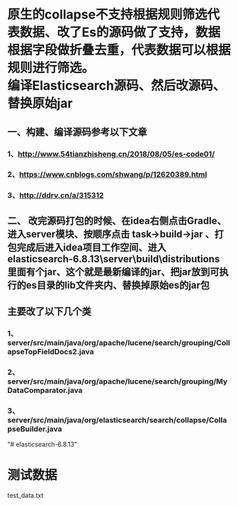 # 原生的collapse不支持根据规则筛选代表数据、改了Es的源码做了支持，数据根据字段做折叠去重，代表数据可以根据规则进行筛选。<br/>编译Elasticsearch源码、然后改源码、替换原始jar
## 一、构建、编译源码参考以下文章
### 1、http://www.54tianzhisheng.cn/2018/08/05/es-code01/
### 2、https://www.cnblogs.com/shwang/p/12620389.html
### 3、http://ddrv.cn/a/315312

## 二、 改完源码打包的时候、在idea右侧点击Gradle、进入server模块、按顺序点击 task->build->jar 、打包完成后进入idea项目工作空间、进入elasticsearch-6.8.13\server\build\distributions 里面有个jar、这个就是最新编译的jar、把jar放到可执行的es目录的lib文件夹内、替换掉原始es的jar包



## 主要改了以下几个类
### 1、server/src/main/java/org/apache/lucene/search/grouping/CollapseTopFieldDocs2.java
### 2、server/src/main/java/org/apache/lucene/search/grouping/MyDataComparator.java
### 3、server/src/main/java/org/elasticsearch/search/collapse/CollapseBuilder.java
"# elasticsearch-6.8.13" 



# 测试数据
test_data.txt
